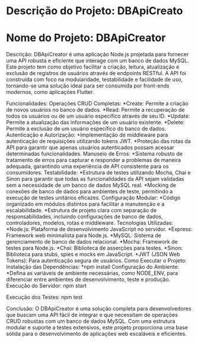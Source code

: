 # Descrição do Projeto: DBApiCreato
# Nome do Projeto: DBApiCreator

Descrição: DBApiCreator é uma aplicação Node.js projetada para fornecer uma API robusta e eficiente que interage com um banco de dados MySQL. Este projeto tem como objetivo facilitar a criação, leitura, atualização e exclusão de registros de usuários através de endpoints RESTful. A API foi construída com foco na modularidade, testabilidade e facilidade de uso, tornando-se uma solução ideal para ser consumida por front-ends modernos, como aplicações Flutter.

Funcionalidades:
Operações CRUD Completas:
*Create: Permite a criação de novos usuários no banco de dados.
*Read: Permite a recuperação de todos os usuários ou de um usuário específico através de seu ID.
*Update: Permite a atualização das informações de um usuário existente.
*Delete: Permite a exclusão de um usuário específico do banco de dados.
Autenticação e Autorização:
*Implementação de middleware para autenticação de requisições utilizando tokens JWT.
*Proteção das rotas da API para garantir que apenas usuários autenticados possam acessar determinadas funcionalidades.
Manuseio de Erros:
*Sistema robusto de tratamento de erros para capturar e responder a problemas de maneira adequada, garantindo uma experiência de API consistente para os consumidores.
Testabilidade:
*Estrutura de testes utilizando Mocha, Chai e Sinon para garantir que todas as funcionalidades da API sejam validadas sem a necessidade de um banco de dados MySQL real.
*Mocking de conexões de banco de dados para ambientes de teste, permitindo a execução de testes unitários eficazes.
Configuração Modular:
*Código organizado em módulos distintos para facilitar a manutenção e a escalabilidade.
*Estrutura de projeto clara com separação de responsabilidades, incluindo configurações de banco de dados, controladores, modelos, rotas e middleware.
Tecnologias Utilizadas:
*Node.js: Plataforma de desenvolvimento JavaScript no servidor.
*Express: Framework web minimalista para Node.js.
*MySQL: Sistema de gerenciamento de banco de dados relacional.
*Mocha: Framework de testes para Node.js.
*Chai: Biblioteca de asserções para testes.
*Sinon: Biblioteca para stubs, spies e mocks em JavaScript.
*JWT (JSON Web Tokens): Para autenticação segura de usuários.
Como Executar o Projeto:
Instalação das Dependências:
*npm install
Configuração do Ambiente:
*Defina as variáveis de ambiente necessárias, como NODE_ENV, para diferenciar entre ambientes de desenvolvimento, teste e produção.
Execução do Servidor:
npm start

Execução dos Testes:
npm test

Conclusão:
O DBApiCreator é uma solução completa para desenvolvedores que buscam uma API fácil de integrar e que necessitam de operações CRUD robustas com um banco de dados MySQL. Com uma estrutura modular e suporte a testes extensivos, este projeto proporciona uma base sólida para o desenvolvimento de aplicações web escaláveis e eficientes.
